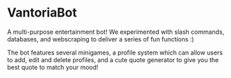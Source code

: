 # VantoriaBot
A multi-purpose entertainment bot!
We experimented with slash commands, databases, and webscraping to deliver a series of fun functions :)

The bot features several minigames, a profile system which can allow users to add, edit and delete profiles, and a cute quote generator
to give you the best quote to match your mood! 

